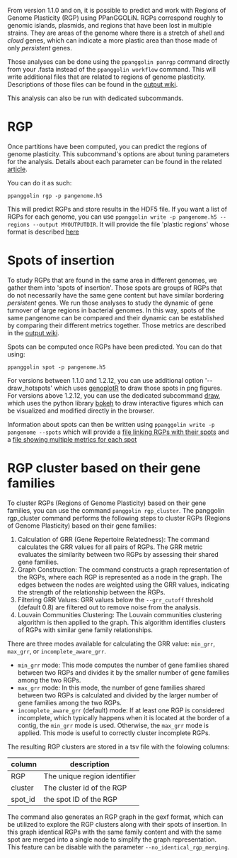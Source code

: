 From version 1.1.0 and on, it is possible to predict and work with Regions of Genome Plasticity (RGP) using PPanGGOLiN.
RGPs correspond roughly to genomic islands, plasmids, and regions that have been lost in multiple strains. They are areas of the genome where there is a stretch of _shell_ and _cloud_ genes, which can indicate a more plastic area than those made of only _persistent_ genes.

Those analyses can be done using the `ppanggolin panrgp` command directly from your .fasta instead of the `ppanggolin workflow` command. This will write additional files that are related to regions of genome plasticity. Descriptions of those files can be found in the [output wiki](https://github.com/labgem/PPanGGOLiN/wiki/Outputs#plastic-regions).

This analysis can also be run with dedicated subcommands.

# RGP

Once partitions have been computed, you can predict the regions of genome plasticity. 
This subcommand's options are about tuning parameters for the analysis. Details about each parameter can be found in the related [article](https://doi.org/10.1093/bioinformatics/btaa792).

You can do it as such:

`ppanggolin rgp -p pangenome.h5`

This will predict RGPs and store results in the HDF5 file. If you want a list of RGPs for each genome, you can use `ppanggolin write -p pangenome.h5 --regions --output MYOUTPUTDIR`. It will provide the file 'plastic regions' whose format is described [here](https://github.com/labgem/PPanGGOLiN/wiki/Outputs#plastic-regions)

# Spots of insertion

To study RGPs that are found in the same area in different genomes, we gather them into 'spots of insertion'. Those spots are groups of RGPs that do not necessarily have the same gene content but have similar bordering _persistent_ genes. We run those analyses to study the dynamic of gene turnover of large regions in bacterial genomes. In this way, spots of the same pangenome can be compared and their dynamic can be established by comparing their different metrics together. Those metrics are described in the [output wiki](https://github.com/labgem/PPanGGOLiN/wiki/Outputs).

Spots can be computed once RGPs have been predicted. You can do that using:

`ppanggolin spot -p pangenome.h5`

For versions between 1.1.0 and 1.2.12, you can use additional option '--draw_hotspots' which uses [genoplotR](http://genoplotr.r-forge.r-project.org/) to draw those spots in png figures. For versions above 1.2.12, you can use the dedicated subcommand [draw](https://github.com/labgem/PPanGGOLiN/wiki/Outputs#draw), which uses the python library [bokeh](http://docs.bokeh.org/en/latest/) to draw interactive figures which can be visualized and modified directly in the browser.

Information about spots can then be written using `ppanggolin write -p pangenome --spots` which will provide a [file linking RGPs with their spots](https://github.com/labgem/PPanGGOLiN/wiki/Outputs#spots) and a [file showing multiple metrics for each spot](https://github.com/labgem/PPanGGOLiN/wiki/Outputs#summarize-spots)



# RGP cluster based on their gene families

To cluster RGPs (Regions of Genome Plasticity) based on their gene families, you can use the command `panggolin rgp_cluster`.
The panggolin rgp_cluster command performs the following steps to cluster RGPs (Regions of Genome Plasticity) based on their gene families:

1. Calculation of GRR (Gene Repertoire Relatedness): The command calculates the GRR values for all pairs of RGPs. The GRR metric evaluates the similarity between two RGPs by assessing their shared gene families.
2. Graph Construction: The command constructs a graph representation of the RGPs, where each RGP is represented as a node in the graph. The edges between the nodes are weighted using the GRR values, indicating the strength of the relationship between the RGPs.
3. Filtering GRR Values: GRR values below the `--grr_cutoff` threshold (default 0.8) are filtered out to remove noise from the analysis.
4. Louvain Communities Clustering: The Louvain communities clustering algorithm is then applied to the graph. This algorithm identifies clusters of RGPs with similar gene family relationships.

There are three modes available for calculating the GRR value: `min_grr`, `max_grr`, or `incomplete_aware_grr`.
- `min_grr` mode: This mode computes the number of gene families shared between two RGPs and divides it by the smaller number of gene families among the two RGPs.
- `max_grr` mode: In this mode, the number of gene families shared between two RGPs is calculated and divided by the larger number of gene families among the two RGPs.
- `incomplete_aware_grr` (default) mode: If at least one RGP is considered incomplete, which typically happens when it is located at the border of a contig, the `min_grr` mode is used. Otherwise, the `max_grr` mode is applied. This mode is useful to correctly cluster incomplete RGPs.


The resulting RGP clusters are stored in a tsv file with the folowing columns:

| column  | description                  |
|---------|------------------------------|
| RGP     | The unique region identifier |
| cluster | The cluster id of the RGP    |
| spot_id    | the spot ID of the RGP       |



The command also generates an RGP graph in the gexf format, which can be utilized to explore the RGP clusters along with their spots of insertion. In this graph identical RGPs with the same family content and with the same spot are merged into a single node to simplify the graph representation. This feature can be disable with the parameter `--no_identical_rgp_merging`.

